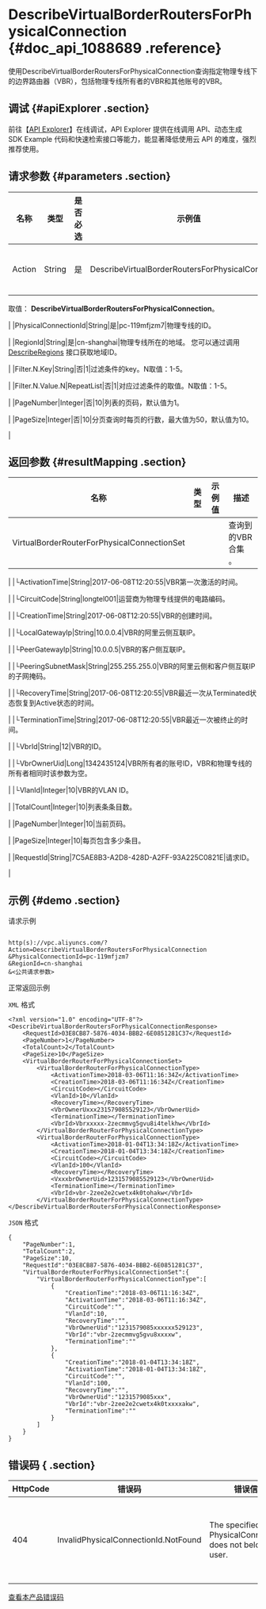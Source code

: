 # DescribeVirtualBorderRoutersForPhysicalConnection {#doc_api_1088689 .reference}

使用DescribeVirtualBorderRoutersForPhysicalConnection查询指定物理专线下的边界路由器（VBR），包括物理专线所有者的VBR和其他账号的VBR。

## 调试 {#apiExplorer .section}

前往【[API Explorer](https://api.aliyun.com/#product=Vpc&api=DescribeVirtualBorderRoutersForPhysicalConnection)】在线调试，API Explorer 提供在线调用 API、动态生成 SDK Example 代码和快速检索接口等能力，能显著降低使用云 API 的难度，强烈推荐使用。

## 请求参数 {#parameters .section}

|名称|类型|是否必选|示例值|描述|
|--|--|----|---|--|
|Action|String|是|DescribeVirtualBorderRoutersForPhysicalConnection|要执行的操作。

 取值： **DescribeVirtualBorderRoutersForPhysicalConnection**。

 |
|PhysicalConnectionId|String|是|pc-119mfjzm7|物理专线的ID。

 |
|RegionId|String|是|cn-shanghai|物理专线所在的地域。 您可以通过调用[DescribeRegions](~~36063~~) 接口获取地域ID。

 |
|Filter.N.Key|String|否|1|过滤条件的key。N取值：1-5。

 |
|Filter.N.Value.N|RepeatList|否|1|对应过滤条件的取值。N取值：1-5。

 |
|PageNumber|Integer|否|10|列表的页码，默认值为1。

 |
|PageSize|Integer|否|10|分页查询时每页的行数，最大值为50，默认值为10。

 |

## 返回参数 {#resultMapping .section}

|名称|类型|示例值|描述|
|--|--|---|--|
|VirtualBorderRouterForPhysicalConnectionSet| | |查询到的VBR合集 。

 |
|└ActivationTime|String|2017-06-08T12:20:55|VBR第一次激活的时间。

 |
|└CircuitCode|String|longtel001|运营商为物理专线提供的电路编码。

 |
|└CreationTime|String|2017-06-08T12:20:55|VBR的创建时间。

 |
|└LocalGatewayIp|String|10.0.0.4|VBR的阿里云侧互联IP。

 |
|└PeerGatewayIp|String|10.0.0.5|VBR的客户侧互联IP。

 |
|└PeeringSubnetMask|String|255.255.255.0|VBR的阿里云侧和客户侧互联IP的子网掩码。

 |
|└RecoveryTime|String|2017-06-08T12:20:55|VBR最近一次从Terminated状态恢复到Active状态的时间。

 |
|└TerminationTime|String|2017-06-08T12:20:55|VBR最近一次被终止的时间。

 |
|└VbrId|String|12|VBR的ID。

 |
|└VbrOwnerUid|Long|1342435124|VBR所有者的账号ID，VBR和物理专线的所有者相同时该参数为空。

 |
|└VlanId|Integer|10|VBR的VLAN ID。

 |
|TotalCount|Integer|10|列表条条目数。

 |
|PageNumber|Integer|10|当前页码。

 |
|PageSize|Integer|10|每页包含多少条目。

 |
|RequestId|String|7C5AE8B3-A2D8-428D-A2FF-93A225C0821E|请求ID。

 |

## 示例 {#demo .section}

请求示例

``` {#request_demo}

http(s)://vpc.aliyuncs.com/?Action=DescribeVirtualBorderRoutersForPhysicalConnection
&PhysicalConnectionId=pc-119mfjzm7
&RegionId=cn-shanghai
&<公共请求参数>

```

正常返回示例

`XML` 格式

``` {#xml_return_success_demo}
<?xml version="1.0" encoding="UTF-8"?>
<DescribeVirtualBorderRoutersForPhysicalConnectionResponse>
	<RequestId>03E8CB87-5876-4034-BBB2-6E0851281C37</RequestId>
	<PageNumber>1</PageNumber>
	<TotalCount>2</TotalCount>
	<PageSize>10</PageSize>
	<VirtualBorderRouterForPhysicalConnectionSet>
		<VirtualBorderRouterForPhysicalConnectionType>
			<ActivationTime>2018-03-06T11:16:34Z</ActivationTime>
			<CreationTime>2018-03-06T11:16:34Z</CreationTime>
			<CircuitCode></CircuitCode>
			<VlanId>10</VlanId>
			<RecoveryTime></RecoveryTime>
			<VbrOwnerUxxx231579085529123</VbrOwnerUid>
			<TerminationTime></TerminationTime>
			<VbrId>Vbrxxxxx-2zecmmvg5gvu8i4telkhw</VbrId>
		</VirtualBorderRouterForPhysicalConnectionType>
		<VirtualBorderRouterForPhysicalConnectionType>
			<ActivationTime>2018-01-04T13:34:18Z</ActivationTime>
			<CreationTime>2018-01-04T13:34:18Z</CreationTime>
			<CircuitCode></CircuitCode>
			<VlanId>100</VlanId>
			<RecoveryTime></RecoveryTime>
			<VxxxbrOwnerUid>1231579085529123</VbrOwnerUid>
			<TerminationTime></TerminationTime>
			<VbrId>vbr-2zee2e2cwetx4k0tohakw</VbrId>
		</VirtualBorderRouterForPhysicalConnectionType>
</DescribeVirtualBorderRoutersForPhysicalConnectionResponse>
```

`JSON` 格式

``` {#json_return_success_demo}
{
	"PageNumber":1,
	"TotalCount":2,
	"PageSize":10,
	"RequestId":"03E8CB87-5876-4034-BBB2-6E0851281C37",
	"VirtualBorderRouterForPhysicalConnectionSet":{
		"VirtualBorderRouterForPhysicalConnectionType":[
			{
				"CreationTime":"2018-03-06T11:16:34Z",
				"ActivationTime":"2018-03-06T11:16:34Z",
				"CircuitCode":"",
				"VlanId":10,
				"RecoveryTime":"",
				"VbrOwnerUid":"1231579085xxxxxx529123",
				"VbrId":"vbr-2zecmmvg5gvu8xxxxw",
				"TerminationTime":""
			},
			{
				"CreationTime":"2018-01-04T13:34:18Z",
				"ActivationTime":"2018-01-04T13:34:18Z",
				"CircuitCode":"",
				"VlanId":100,
				"RecoveryTime":"",
				"VbrOwnerUid":"1231579085xxx",
				"VbrId":"vbr-2zee2e2cwetx4k0txxxxakw",
				"TerminationTime":""
			}
		]
	}
}
```

## 错误码 { .section}

|HttpCode|错误码|错误信息|描述|
|--------|---|----|--|
|404|InvalidPhysicalConnectionId.NotFound|The specified PhysicalConnectionId does not belong to user.|该物理专线不属于您的账号。|

[查看本产品错误码](https://error-center.aliyun.com/status/product/Vpc)

